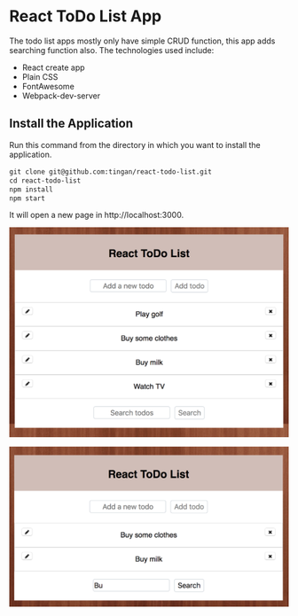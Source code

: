 # React ToDo List App

The todo list apps mostly only have simple CRUD function, this app adds searching function also. The technologies used include:
* React create app
* Plain CSS
* FontAwesome
* Webpack-dev-server

## Install the Application

Run this command from the directory in which you want to install the application.

    git clone git@github.com:tingan/react-todo-list.git
    cd react-todo-list
    npm install
    npm start

It will open a new page in http://localhost:3000.

![Screenshot](https://github.com/tingan/react-todo-list/blob/master/Screenshot.png)

![Screenshot2](https://github.com/tingan/react-todo-list/blob/master/Screenshot2.png)